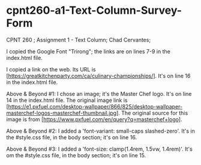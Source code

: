 # cpnt260-a1-Text-Column-Survey-Form
CPNT 260 ; Assignment 1 - Text Column;  Chad Cervantes; 

I copied the Google Font "Trirong"; the links are on lines 7-9 in the index.html file. 

I copied a link on the web. Its URL is [https://greatkitchenparty.com/ca/culinary-championships/]. It's on line 16 in the index.html file.

Above & Beyond #1: I chose an image; it's the Master Chef logo. It's on line 14 in the index.html file. The original image link is [https://e1.pxfuel.com/desktop-wallpaper/866/825/desktop-wallpaper-masterchef-logos-masterchef-thumbnail.jpg]. The original source for this image is from [https://www.pxfuel.com/en/query?q=masterchef+logo].

Above & Beyond #2: I added a 'font-variant: small-caps slashed-zero'. It's in the #style.css file, in the body section; it's on line 16.

Above & Beyond #3: I added a 'font-size: clamp(1.4rem, 1.5vw, 1.4rem)'. It's om the #style.css file, in the body section; it's on line 15.